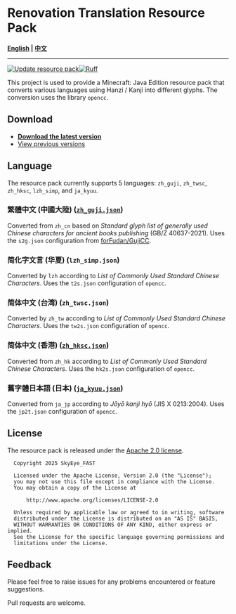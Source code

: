 # Renovation Translation Resource Pack

**[English](README.md) | [中文](README_zh.md)**

----

[![Update resource pack](https://github.com/SkyEye-FAST/glyph_conversion_pack/actions/workflows/update.yml/badge.svg)](https://github.com/SkyEye-FAST/glyph_conversion_pack/actions/workflows/update.yml)[![Ruff](https://github.com/SkyEye-FAST/glyph_conversion_pack/actions/workflows/ruff.yml/badge.svg)](https://github.com/SkyEye-FAST/glyph_conversion_pack/actions/workflows/ruff.yml)

This project is used to provide a Minecraft: Java Edition resource pack that converts various languages using Hanzi / Kanji into different glyphs. The conversion uses the library `opencc`.

## Download

- [**Download the latest version**](https://github.com/SkyEye-FAST/glyph_conversion_pack/releases/latest/)
- [View previous versions](https://github.com/SkyEye-FAST/glyph_conversion_pack/releases/)

## Language

The resource pack currently supports 5 languages: `zh_guji`, `zh_twsc`, `zh_hksc`, `lzh_simp`, and `ja_kyuu`.

### 繁體中文 (中國大陸) ([`zh_guji.json`](output/zh_guji.json))

Converted from `zh_cn` based on *Standard glyph list of generally used Chinese characters for ancient books publishing* (GB/Z 40637-2021). Uses the `s2g.json` configuration from [forFudan/GujiCC](https://github.com/forFudan/GujiCC).

### 简化字文言 (华夏) (`lzh_simp.json`)

Converted by `lzh` according to *List of Commonly Used Standard Chinese Characters*. Uses the `t2s.json` configuration of `opencc`.

### 简体中文 (台湾) (`zh_twsc.json`)

Converted by `zh_tw` according to *List of Commonly Used Standard Chinese Characters*. Uses the `tw2s.json` configuration of `opencc`.

### 简体中文 (香港) ([`zh_hksc.json`](output/zh_hksc.json))

Converted from `zh_hk` according to *List of Commonly Used Standard Chinese Characters*. Uses the `hk2s.json` configuration of `opencc`.

### 舊字體日本語 (日本) ([`ja_kyuu.json`](output/ja_kyuu.json))

Converted from `ja_jp` according to *Jōyō kanji hyō* (JIS X 0213:2004). Uses the `jp2t.json` configuration of `opencc`.

## License

The resource pack is released under the [Apache 2.0 license](LICENSE).

``` text
  Copyright 2025 SkyEye_FAST

  Licensed under the Apache License, Version 2.0 (the "License");
  you may not use this file except in compliance with the License.
  You may obtain a copy of the License at

      http://www.apache.org/licenses/LICENSE-2.0

  Unless required by applicable law or agreed to in writing, software
  distributed under the License is distributed on an "AS IS" BASIS,
  WITHOUT WARRANTIES OR CONDITIONS OF ANY KIND, either express or implied.
  See the License for the specific language governing permissions and
  limitations under the License.
```

## Feedback

Please feel free to raise issues for any problems encountered or feature suggestions.

Pull requests are welcome.

